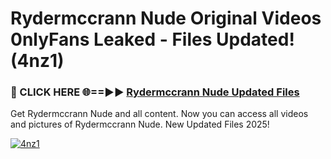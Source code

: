 # Rydermccrann Nude Original Videos 0nlyFans Leaked - Files Updated! (4nz1)

<h3>🔴 CLICK HERE 🌐==►► <a href="https://tinyurl.com/y5r63du9" rel="nofollow">Rydermccrann Nude Updated Files</a></h3>

Get Rydermccrann Nude and all content. Now you can access all videos and pictures of Rydermccrann Nude. New Updated Files 2025!

[![4nz1](https://i.imgur.com/UVo9nyh.gif)](https://tinyurl.com/y5r63du9)